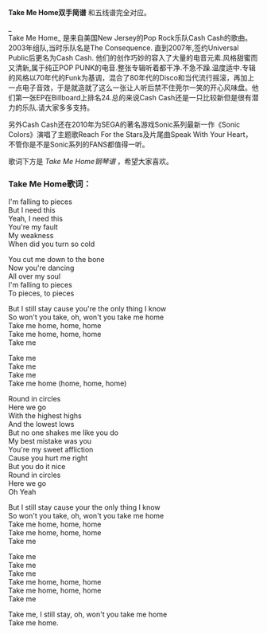 

**Take Me Home双手简谱** 和五线谱完全对应。

_  
Take Me Home_ 是来自美国New Jersey的Pop Rock乐队Cash Cash的歌曲。2003年组队,当时乐队名是The
Consequence. 直到2007年,签约Universal Public后更名为Cash Cash.
他们的创作巧妙的容入了大量的电音元素.风格甜蜜而又清新,属于纯正POP
PUNK的电音.整张专辑听着都干净.不急不躁.温度适中.专辑的风格以70年代的Funk为基调，混合了80年代的Disco和当代流行摇滚，再加上一点电子音效，于是就造就了这么一张让人听后禁不住莞尔一笑的开心风味盘。他们第一张EP在Billboard上排名24.总的来说Cash
Cash还是一只比较新但是很有潜力的乐队.请大家多多支持。

  
另外Cash Cash还在2010年为SEGA的著名游戏Sonic系列最新一作《Sonic Colors》演唱了主题歌Reach For the
Stars及片尾曲Speak With Your Heart，不管你是不是Sonic系列的FANS都值得一听。

  
歌词下方是 _Take Me Home钢琴谱_ ，希望大家喜欢。

### Take Me Home歌词：

I'm falling to pieces  
But I need this  
Yeah, I need this  
You're my fault  
My weakness  
When did you turn so cold

You cut me down to the bone  
Now you're dancing  
All over my soul  
I'm falling to pieces  
To pieces, to pieces

But I still stay cause you're the only thing I know  
So won't you take, oh, won't you take me home  
Take me home, home, home  
Take me home, home, home  
Take me

Take me  
Take me  
Take me  
Take me home (home, home, home)

Round in circles  
Here we go  
With the highest highs  
And the lowest lows  
But no one shakes me like you do  
My best mistake was you  
You're my sweet affliction  
Cause you hurt me right  
But you do it nice  
Round in circles  
Here we go  
Oh Yeah

But I still stay cause your the only thing I know  
So won't you take, oh, won't you take me home  
Take me home, home, home  
Take me home, home, home  
Take me

Take me  
Take me  
Take me  
Take me home, home, home  
Take me home, home, home  
Take me

Take me, I still stay, oh, won't you take me home  
Take me home.


